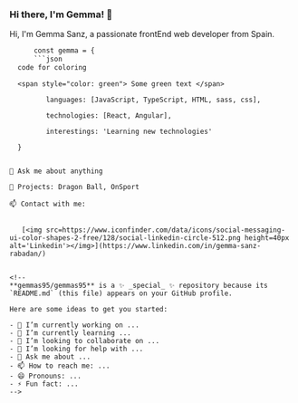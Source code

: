 ### Hi there, I'm Gemma! 👋

Hi, I'm Gemma Sanz, a passionate frontEnd web developer from Spain.

```diff
      const gemma = {
      ```json
  code for coloring
```
      <span style="color: green"> Some green text </span>

             languages: [JavaScript, TypeScript, HTML, sass, css],
  
             technologies: [React, Angular],
  
             interestings: 'Learning new technologies'
  
      }
```

💬 Ask me about anything

🔭 Projects: Dragon Ball, OnSport

📫 Contact with me:


   [<img src=https://www.iconfinder.com/data/icons/social-messaging-ui-color-shapes-2-free/128/social-linkedin-circle-512.png height=40px alt='Linkedin'></img>](https://www.linkedin.com/in/gemma-sanz-rabadan/)


<!--
**gemmas95/gemmas95** is a ✨ _special_ ✨ repository because its `README.md` (this file) appears on your GitHub profile.

Here are some ideas to get you started:

- 🔭 I’m currently working on ...
- 🌱 I’m currently learning ...
- 👯 I’m looking to collaborate on ...
- 🤔 I’m looking for help with ...
- 💬 Ask me about ...
- 📫 How to reach me: ...
- 😄 Pronouns: ...
- ⚡ Fun fact: ...
-->
